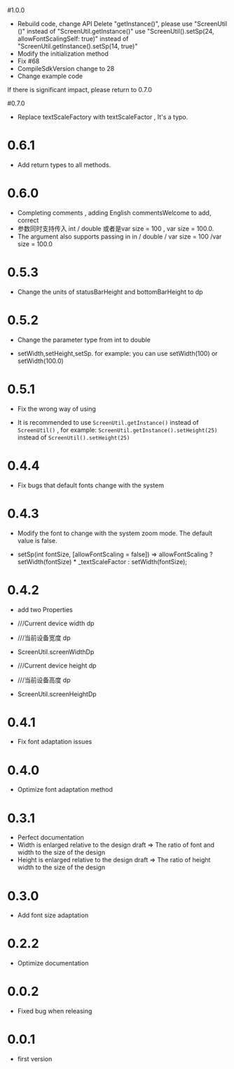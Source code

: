 <!--
 * @Author: zhuoyuan93@gmail.com
 * @Date: 2018-10-16 19:43:03
 * @LastEditors: zhuoyuan93@gmail.com
 * @LastEditTime: 2020年1月6日 16:41:02
 * @Description: Update log
 -->

#1.0.0
- Rebuild code, change API
  Delete "getInstance()", please use "ScreenUtil ()" instead of "ScreenUtil.getInstance()"
  use "ScreenUtil().setSp(24, allowFontScalingSelf: true)" instead of "ScreenUtil.getInstance().setSp(14, true)"
- Modify the initialization method
- Fix #68
- CompileSdkVersion change to 28
- Change example code

If there is significant impact, please return to 0.7.0

#0.7.0

- Replace textScaleFactory with textScaleFactor , It's a typo.

# 0.6.1

- Add return types to all methods.

# 0.6.0

- Completing comments , adding English commentsWelcome to add, correct
- 参数同时支持传入 int / double 或者是var size = 100 , var size = 100.0.
- The argument also supports passing in in / double / var size = 100 /var size = 100.0

# 0.5.3

- Change the units of statusBarHeight and bottomBarHeight to dp

# 0.5.2

- Change the parameter type from int to double

- setWidth,setHeight,setSp. for example: you can use setWidth(100) or setWidth(100.0)

# 0.5.1

- Fix the wrong way of using

- It is recommended to use `ScreenUtil.getInstance()` instead of `ScreenUtil()` , for example: `ScreenUtil.getInstance().setHeight(25)` instead of `ScreenUtil().setHeight(25)`

# 0.4.4

- Fix bugs that default fonts change with the system

# 0.4.3

- Modify the font to change with the system zoom mode. The default value is false.

- setSp(int fontSize, [allowFontScaling = false]) => allowFontScaling
? setWidth(fontSize) \* \_textScaleFactor
: setWidth(fontSize);

# 0.4.2

- add two Properties
- ///Current device width dp
- ///当前设备宽度 dp
- ScreenUtil.screenWidthDp

- ///Current device height dp
- ///当前设备高度 dp
- ScreenUtil.screenHeightDp

# 0.4.1

- Fix font adaptation issues

# 0.4.0

- Optimize font adaptation method

# 0.3.1

- Perfect documentation
- Width is enlarged relative to the design draft => The ratio of font and width to the size of the design
- Height is enlarged relative to the design draft => The ratio of height width to the size of the design


# 0.3.0

- Add font size adaptation

# 0.2.2

- Optimize documentation

# 0.0.2

- Fixed bug when releasing

# 0.0.1

- first version




